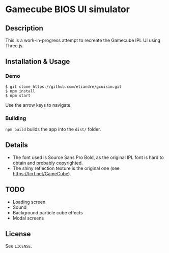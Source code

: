 # Gamecube BIOS UI simulator
## Description
This is a work-in-progress attempt to recreate the Gamecube IPL UI using Three.js.

## Installation & Usage
### Demo
```
$ git clone https://github.com/etiandre/gcuisim.git
$ npm install
$ npm start
```

Use the arrow keys to navigate.
### Building
`npm build` builds the app into the `dist/` folder.

## Details
 - The font used is Source Sans Pro Bold, as the original IPL font is hard to obtain and probably copyrighted.
 - The shiny reflection texture is the original one (see https://tcrf.net/GameCube).

## TODO
 - Loading screen
 - Sound
 - Background particle cube effects
 - Modal screens

 ## License
 See `LICENSE`.
 